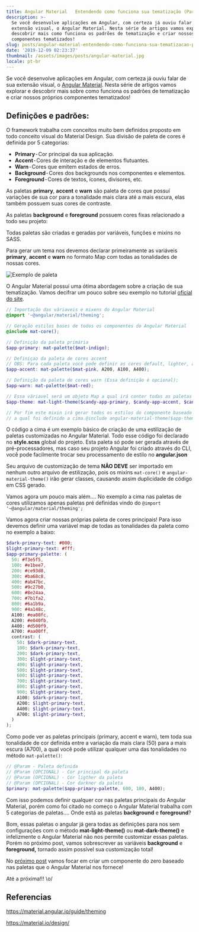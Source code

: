 ```yaml
---
title: Angular Material   Entendendo como funciona sua tematização (Parte I)
description: >-
  Se você desenvolve aplicações em Angular, com certeza já ouviu falar de sua
  extensão visual, o Angular Material. Nesta série de artigos vamos explorar e
  descobrir mais como funciona os padrões de tematização e criar nossos próprios
  componentes tematizados!
slug: posts/angular-material-entendendo-como-funciona-sua-tematizacao-parte-I
date: '2019-12-09 02:23:37'
thumbnail: /assets/images/posts/angular-material.jpg
locale: pt-br
---
```

Se você desenvolve aplicações em Angular, com certeza já ouviu falar de sua extensão visual, o [Angular Material](https://material.angular.io/). Nesta série de artigos vamos explorar e descobrir mais sobre como funciona os padrões de tematização e criar nossos próprios componentes tematizados!

## Definições e padrões:

O framework trabalha com conceitos muito bem definidos proposto em todo conceito visual do Material Design. Sua divisão de paleta de cores é definida  por 5 categorias:

* **Primary** - Cor principal da sua aplicação.
* **Accent** - Cores de interação e de elementos flutuantes.
* **Warn** - Cores que emitem estados de erros.
* **Background** - Cores dos backgrounds  nos componentes e elementos.
* **Foreground** - Cores de textos, ícones, divisores, etc.

As paletas **primary**, **accent** e **warn** são paleta de cores que possuí variações de sua cor para a tonalidade mais clara até a mais escura, elas também possuem suas cores de contraste.

As paletas **background** e **foreground** possuem cores fixas relacionado a todo seu projeto:

Todas paletas são criadas e geradas por variáveis, funções e mixins no SASS.

Para gerar um tema nos devemos declarar primeiramente as variáveis **primary**, **accent** e **warn** no formato Map com todas as tonalidades de nossas cores.

![Exemplo de paleta](/assets/images/posts/material-design-theme.png "Exemplo de paleta")

O Angular Material possuí uma ótima abordagem sobre a criação de sua tematização. Vamos decifrar um pouco sobre seu exemplo no tutorial [oficial do site](https://material.angular.io/guide/theming).

```scss
// Importação das váriaveis e mixens do Angular Material
@import '~@angular/material/theming';

// Geração estilos bases de todos os componentes do Angular Material
@include mat-core();

// Definição da paleta primária
$app-primary: mat-palette($mat-indigo);

// Definiçao da paleta de cores accent
// OBS: Para cada paleta você pode definir as cores default, lighter, and darker, como no exemplo a baixo
$app-accent: mat-palette($mat-pink, A200, A100, A400);

// Definição da paleta de cores warn (Essa definição é opcional);
$app-warn: mat-palette($mat-red);

// Essa váriavel será um objeto Map a qual irá conter todas as paletas de sua aplicação
$app-theme: mat-light-theme($candy-app-primary, $candy-app-accent, $candy-app-warn);

// Por fim este mixin irá gerar todos os estilos do componente baseado nas váriaveis de 
// a qual foi definido a cima.@include angular-material-theme($app-theme);
```

O código a cima é um exemplo básico de criação de uma estilização de paletas customizadas no Angular Material. Todo esse código foi declarado no **style.scss** global do projeto. Esta paleta só pode ser gerada através de pré-processadores, mas caso seu projeto Angular foi criado através do CLI, você pode facilmente trocar seu processamento de estilo no **angular.json**

Seu arquivo de customização de tema **NÃO DEVE** ser importado em nenhum outro arquivo de estilização, pois os mixins `mat-core()` e `angular-material-theme()` irão gerar classes, causando assim duplicidade de código em CSS gerado.

Vamos agora um pouco mais além.... No exemplo a cima nas paletas de cores utilizamos apenas paletas pré definidas vindo do `@import '~@angular/material/theming';`

Vamos agora criar nossas próprias paleta de cores principais! Para isso devemos definir uma variável map de todas as tonalidades da paleta como no exemplo a baixo:

```scss
$dark-primary-text: #000;
$light-primary-text: #fff;
$app-primary-palette: (
  50: #f3e5f5,
  100: #e1bee7,
  200: #ce93d8,
  300: #ba68c8,
  400: #ab47bc,
  500: #9c27b0,
  600: #8e24aa,
  700: #7b1fa2,
  800: #6a1b9a,
  900: #4a148c,
  A100: #ea80fc,
  A200: #e040fb,
  A400: #d500f9,
  A700: #aa00ff,
  contrast: (
    50: $dark-primary-text,
    100: $dark-primary-text,
    200: $dark-primary-text,
    300: $light-primary-text,
    400: $light-primary-text,
    500: $light-primary-text,
    600: $light-primary-text,
    700: $light-primary-text,
    800: $light-primary-text,
    900: $light-primary-text,
    A100: $dark-primary-text,
    A200: $light-primary-text,
    A400: $light-primary-text,
    A700: $light-primary-text,
  )
);
```

Como pode ver as paletas principais (primary, accent e warn), tem toda sua tonalidade de cor definida entre a variação da mais clara (50) para a mais escura (A700), a qual você pode utilizar qualquer uma das tonalidades no método `mat-palette()`:

```scss
// @Param - Paleta definida
// @Param (OPCIONAL) - Cor principal da paleta
// @Param (OPCIONAL) - Cor ligther da paleta
// @Param (OPCIONAL) - Cor darkner da paleta
$primary: mat-palette($app-primary-palette, 600, 100, A400);
```

Com isso podemos definir qualquer cor nas paletas principais do Angular Material, porém como foi citado no começo o Angular Material trabalha com 5 categorias de paletas.... Onde está as paletas **background** e **foreground**?

Bom, essas paletas o angular já gera todas as definições para nos sem configurações com o método **mat-light-theme()** ou **mat-dark-theme()** e infelizmente o Angular Material não nos permite customizar essas paletas. Porém no próximo post, vamos sobrescrever as variáveis **background** e **foreground,** tornado assim possível sua customização total!

No [próximo post](https://dsg.net.br/posts/angular-material-entendendo-como-funciona-sua-tematizacao-parte-II/) vamos focar em criar um componente do zero baseado nas paletas que o Angular Material nos fornece!

Até a próxima!!! \o/

## Referencias

<https://material.angular.io/guide/theming>

<https://material.io/design/>
